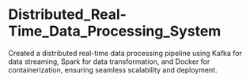 # Distributed_Real-Time_Data_Processing_System
Created a distributed real-time data processing pipeline using Kafka for data streaming, Spark for data transformation, and Docker for containerization, ensuring seamless scalability and deployment.
